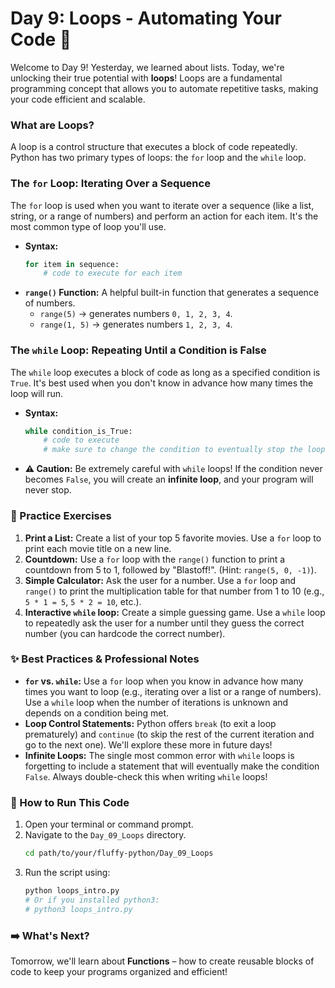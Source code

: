 # Day 9: Loops - Automating Your Code 🔁

Welcome to Day 9! Yesterday, we learned about lists. Today, we're unlocking their true potential with **loops**! Loops are a fundamental programming concept that allows you to automate repetitive tasks, making your code efficient and scalable.

### What are Loops?

A loop is a control structure that executes a block of code repeatedly. Python has two primary types of loops: the `for` loop and the `while` loop.

### The `for` Loop: Iterating Over a Sequence

The `for` loop is used when you want to iterate over a sequence (like a list, string, or a range of numbers) and perform an action for each item. It's the most common type of loop you'll use.

* **Syntax:**
    ```python
    for item in sequence:
        # code to execute for each item
    ```
* **`range()` Function:** A helpful built-in function that generates a sequence of numbers.
    * `range(5)` -> generates numbers `0, 1, 2, 3, 4`.
    * `range(1, 5)` -> generates numbers `1, 2, 3, 4`.

### The `while` Loop: Repeating Until a Condition is False

The `while` loop executes a block of code as long as a specified condition is `True`. It's best used when you don't know in advance how many times the loop will run.

* **Syntax:**
    ```python
    while condition_is_True:
        # code to execute
        # make sure to change the condition to eventually stop the loop!
    ```
* **⚠️ Caution:** Be extremely careful with `while` loops! If the condition never becomes `False`, you will create an **infinite loop**, and your program will never stop.

### 📝 Practice Exercises

1.  **Print a List:** Create a list of your top 5 favorite movies. Use a `for` loop to print each movie title on a new line.
2.  **Countdown:** Use a `for` loop with the `range()` function to print a countdown from 5 to 1, followed by "Blastoff\!". (Hint: `range(5, 0, -1)`).
3.  **Simple Calculator:** Ask the user for a number. Use a `for` loop and `range()` to print the multiplication table for that number from 1 to 10 (e.g., `5 * 1 = 5`, `5 * 2 = 10`, etc.).
4.  **Interactive `while` loop:** Create a simple guessing game. Use a `while` loop to repeatedly ask the user for a number until they guess the correct number (you can hardcode the correct number).

### ✨ Best Practices & Professional Notes

  * **`for` vs. `while`:** Use a `for` loop when you know in advance how many times you want to loop (e.g., iterating over a list or a range of numbers). Use a `while` loop when the number of iterations is unknown and depends on a condition being met.
  * **Loop Control Statements:** Python offers `break` (to exit a loop prematurely) and `continue` (to skip the rest of the current iteration and go to the next one). We'll explore these more in future days\!
  * **Infinite Loops:** The single most common error with `while` loops is forgetting to include a statement that will eventually make the condition `False`. Always double-check this when writing `while` loops\!

### 🏃 How to Run This Code

1.  Open your terminal or command prompt.
2.  Navigate to the `Day_09_Loops` directory.
    ```bash
    cd path/to/your/fluffy-python/Day_09_Loops
    ```
3.  Run the script using:
    ```bash
    python loops_intro.py
    # Or if you installed python3:
    # python3 loops_intro.py
    ```

### ➡️ What's Next?

Tomorrow, we'll learn about **Functions** – how to create reusable blocks of code to keep your programs organized and efficient\!

